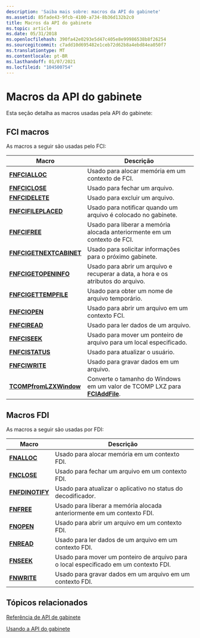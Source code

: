```yaml
---
description: 'Saiba mais sobre: macros da API do gabinete'
ms.assetid: 85fade43-9fcb-4100-a734-8b36d132b2c0
title: Macros da API do gabinete
ms.topic: article
ms.date: 05/31/2018
ms.openlocfilehash: 390fa42e0293e5d47c405e8e99986538b8f26254
ms.sourcegitcommit: c7add10d695482e1ceb72d62b8a4ebd84ea050f7
ms.translationtype: MT
ms.contentlocale: pt-BR
ms.lasthandoff: 01/07/2021
ms.locfileid: "104500754"
---
```

# <a name="cabinet-api-macros"></a>Macros da API do gabinete

Esta seção detalha as macros usadas pela API do gabinete:

## <a name="fci-macros"></a>FCI macros

As macros a seguir são usadas pelo FCI:



| Macro                                              | Descrição                                                                                    |
|----------------------------------------------------|------------------------------------------------------------------------------------------------|
| [**FNFCIALLOC**](/windows/desktop/api/fci/nf-fci-fnfcialloc)                   | Usado para alocar memória em um contexto de FCI.<br/>                                          |
| [**FNFCICLOSE**](/windows/desktop/api/fci/nf-fci-fnfciclose)                   | Usado para fechar um arquivo.<br/>                                                               |
| [**FNFCIDELETE**](/windows/desktop/api/fci/nf-fci-fnfcidelete)                 | Usado para excluir um arquivo.<br/>                                                              |
| [**FNFCIFILEPLACED**](/windows/desktop/api/fci/nf-fci-fnfcifileplaced)         | Usado para notificar quando um arquivo é colocado no gabinete.<br/>                                |
| [**FNFCIFREE**](/windows/desktop/api/fci/nf-fci-fnfcifree)                     | Usado para liberar a memória alocada anteriormente em um contexto de FCI.<br/>                         |
| [**FNFCIGETNEXTCABINET**](/windows/desktop/api/fci/nf-fci-fnfcigetnextcabinet) | Usado para solicitar informações para o próximo gabinete.<br/>                                   |
| [**FNFCIGETOPENINFO**](/windows/desktop/api/fci/nf-fci-fnfcigetopeninfo)       | Usado para abrir um arquivo e recuperar a data, a hora e os atributos do arquivo.<br/>                   |
| [**FNFCIGETTEMPFILE**](/windows/desktop/api/fci/nf-fci-fnfcigettempfile)       | Usado para obter um nome de arquivo temporário.<br/>                                               |
| [**FNFCIOPEN**](/windows/desktop/api/fci/nf-fci-fnfciopen)                     | Usado para abrir um arquivo em um contexto FCI.<br/>                                              |
| [**FNFCIREAD**](/windows/desktop/api/fci/nf-fci-fnfciread)                     | Usado para ler dados de um arquivo.<br/>                                                      |
| [**FNFCISEEK**](/windows/desktop/api/fci/nf-fci-fnfciseek)                     | Usado para mover um ponteiro de arquivo para um local especificado.<br/>                                |
| [**FNFCISTATUS**](/windows/desktop/api/fci/nf-fci-fnfcistatus)                 | Usado para atualizar o usuário.<br/>                                                            |
| [**FNFCIWRITE**](/windows/desktop/api/fci/nf-fci-fnfciwrite)                   | Usado para gravar dados em um arquivo.<br/>                                                       |
| [**TCOMPfromLZXWindow**](/windows/desktop/api/fdi_fci_types/nf-fdi_fci_types-tcompfromlzxwindow)   | Converte o tamanho do Windows em um valor de TCOMP LXZ para [**FCIAddFile**](/windows/desktop/api/Fci/nf-fci-fciaddfile).<br/> |



 

## <a name="fdi-macros"></a>Macros FDI

As macros a seguir são usadas por FDI:



| Macro                              | Descrição                                                                         |
|------------------------------------|-------------------------------------------------------------------------------------|
| [**FNALLOC**](/windows/desktop/api/fdi/nf-fdi-fnalloc)         | Usado para alocar memória em um contexto FDI.<br/>                               |
| [**FNCLOSE**](/windows/desktop/api/fdi/nf-fdi-fnclose)         | Usado para fechar um arquivo em um contexto FDI.<br/>                                  |
| [**FNFDINOTIFY**](/windows/desktop/api/fdi/nf-fdi-fnfdinotify) | Usado para atualizar o aplicativo no status do decodificador.<br/>             |
| [**FNFREE**](/windows/desktop/api/fdi/nf-fdi-fnfree)           | Usado para liberar a memória alocada anteriormente em um contexto FDI.<br/>              |
| [**FNOPEN**](/windows/desktop/api/fdi/nf-fdi-fnopen)           | Usado para abrir um arquivo em um contexto FDI.<br/>                                   |
| [**FNREAD**](/windows/desktop/api/fdi/nf-fdi-fnread)           | Usado para ler dados de um arquivo em um contexto FDI.<br/>                         |
| [**FNSEEK**](/windows/desktop/api/fdi/nf-fdi-fnseek)           | Usado para mover um ponteiro de arquivo para o local especificado em um contexto FDI.<br/> |
| [**FNWRITE**](/windows/desktop/api/fdi/nf-fdi-fnwrite)         | Usado para gravar dados em um arquivo em um contexto FDI.<br/>                          |



 

## <a name="related-topics"></a>Tópicos relacionados

<dl> <dt>

[Referência de API de gabinete](cabinet-api-reference.md)
</dt> <dt>

[Usando a API do gabinete](using-the-cabinet-api.md)
</dt> </dl>

 

 




